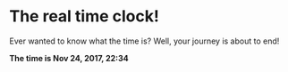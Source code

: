 # The real time clock!

Ever wanted to know what the time is? Well, your journey is about to end!

**The time is Nov 24, 2017, 22:34**